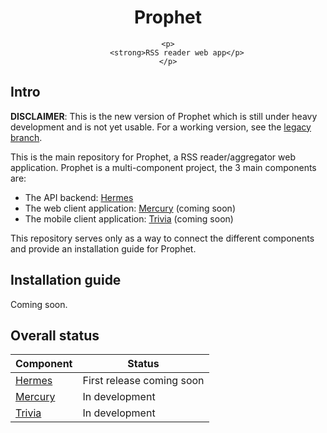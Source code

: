 <div align="center">
	<h1>Prophet</h1>

	<p>
		<strong>RSS reader web app</p>
	</p>
</div>

[1]: https://github.com/DreamChest/Prophet/tree/legacy
[2]: https://github.com/DreamChest/Hermes
[3]: https://github.com/DreamChest/Mercury
[4]: https://github.com/DreamChest/Trivia

## Intro

**DISCLAIMER**: This is the new version of Prophet which is still under heavy development and is not yet usable. For a working version, see the [legacy branch][1].

This is the main repository for Prophet, a RSS reader/aggregator web application. Prophet is a multi-component project, the 3 main components are:

- The API backend: [Hermes][2]
- The web client application: [Mercury][3] (coming soon)
- The mobile client application: [Trivia][4] (coming soon)

This repository serves only as a way to connect the different components and provide an installation guide for Prophet.

## Installation guide

Coming soon.

## Overall status

Component | Status
----------|-------
[Hermes][2] | First release coming soon
[Mercury][3] | In development
[Trivia][4] | In development
